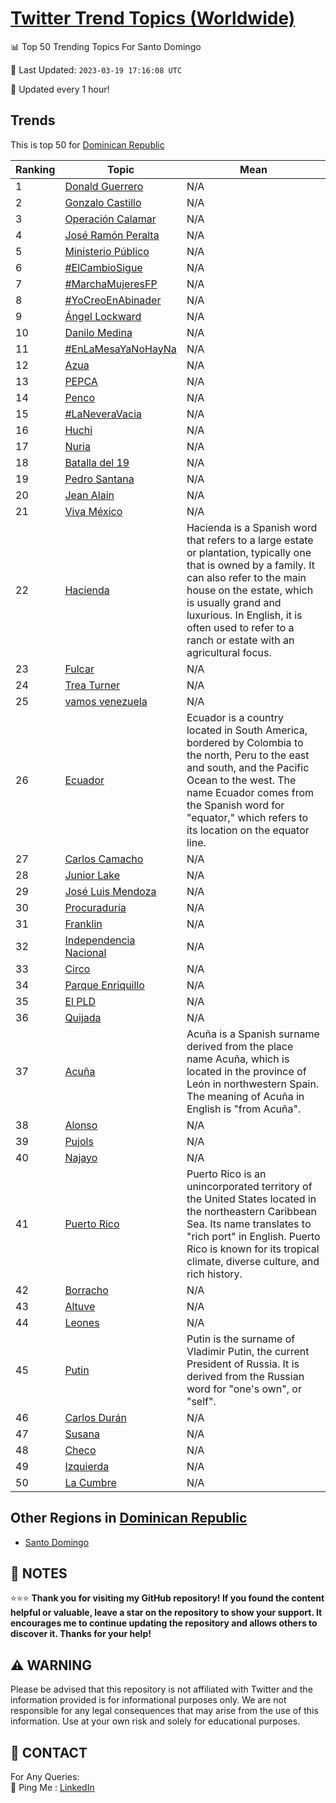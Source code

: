 [Twitter Trend Topics (Worldwide)](https://github.com/ErcinDedeoglu/Twitter-Trend-Topics)
==========


📊 Top 50 Trending Topics For Santo Domingo

📆 Last Updated: `2023-03-19 17:16:08 UTC`

🔧 Updated every 1 hour!


## Trends

This is top 50 for [Dominican Republic](</Dominican Republic>)

| Ranking | Topic | Mean |
| ------- | ------------ | ------------ |
| 1 | [Donald Guerrero](http://twitter.com/search?q=Donald+Guerrero) | N/A |
| 2 | [Gonzalo Castillo](http://twitter.com/search?q=Gonzalo+Castillo) | N/A |
| 3 | [Operación Calamar](http://twitter.com/search?q=Operaci%c3%b3n+Calamar) | N/A |
| 4 | [José Ramón Peralta](http://twitter.com/search?q=Jos%c3%a9+Ram%c3%b3n+Peralta) | N/A |
| 5 | [Ministerio Público](http://twitter.com/search?q=Ministerio+P%c3%bablico) | N/A |
| 6 | [#ElCambioSigue](http://twitter.com/search?q=%23ElCambioSigue) | N/A |
| 7 | [#MarchaMujeresFP](http://twitter.com/search?q=%23MarchaMujeresFP) | N/A |
| 8 | [#YoCreoEnAbinader](http://twitter.com/search?q=%23YoCreoEnAbinader) | N/A |
| 9 | [Ángel Lockward](http://twitter.com/search?q=%c3%81ngel+Lockward) | N/A |
| 10 | [Danilo Medina](http://twitter.com/search?q=Danilo+Medina) | N/A |
| 11 | [#EnLaMesaYaNoHayNa](http://twitter.com/search?q=%23EnLaMesaYaNoHayNa) | N/A |
| 12 | [Azua](http://twitter.com/search?q=Azua) | N/A |
| 13 | [PEPCA](http://twitter.com/search?q=PEPCA) | N/A |
| 14 | [Penco](http://twitter.com/search?q=Penco) | N/A |
| 15 | [#LaNeveraVacia](http://twitter.com/search?q=%23LaNeveraVacia) | N/A |
| 16 | [Huchi](http://twitter.com/search?q=Huchi) | N/A |
| 17 | [Nuria](http://twitter.com/search?q=Nuria) | N/A |
| 18 | [Batalla del 19](http://twitter.com/search?q=Batalla+del+19) | N/A |
| 19 | [Pedro Santana](http://twitter.com/search?q=Pedro+Santana) | N/A |
| 20 | [Jean Alain](http://twitter.com/search?q=Jean+Alain) | N/A |
| 21 | [Viva México](http://twitter.com/search?q=Viva+M%c3%a9xico) | N/A |
| 22 | [Hacienda](http://twitter.com/search?q=Hacienda) | Hacienda is a Spanish word that refers to a large estate or plantation, typically one that is owned by a family. It can also refer to the main house on the estate, which is usually grand and luxurious. In English, it is often used to refer to a ranch or estate with an agricultural focus. |
| 23 | [Fulcar](http://twitter.com/search?q=Fulcar) | N/A |
| 24 | [Trea Turner](http://twitter.com/search?q=Trea+Turner) | N/A |
| 25 | [vamos venezuela](http://twitter.com/search?q=vamos+venezuela) | N/A |
| 26 | [Ecuador](http://twitter.com/search?q=Ecuador) | Ecuador is a country located in South America, bordered by Colombia to the north, Peru to the east and south, and the Pacific Ocean to the west. The name Ecuador comes from the Spanish word for "equator," which refers to its location on the equator line. |
| 27 | [Carlos Camacho](http://twitter.com/search?q=Carlos+Camacho) | N/A |
| 28 | [Junior Lake](http://twitter.com/search?q=Junior+Lake) | N/A |
| 29 | [José Luis Mendoza](http://twitter.com/search?q=Jos%c3%a9+Luis+Mendoza) | N/A |
| 30 | [Procuraduría](http://twitter.com/search?q=Procuradur%c3%ada) | N/A |
| 31 | [Franklin](http://twitter.com/search?q=Franklin) | N/A |
| 32 | [Independencia Nacional](http://twitter.com/search?q=Independencia+Nacional) | N/A |
| 33 | [Circo](http://twitter.com/search?q=Circo) | N/A |
| 34 | [Parque Enriquillo](http://twitter.com/search?q=Parque+Enriquillo) | N/A |
| 35 | [El PLD](http://twitter.com/search?q=El+PLD) | N/A |
| 36 | [Quijada](http://twitter.com/search?q=Quijada) | N/A |
| 37 | [Acuña](http://twitter.com/search?q=Acu%c3%b1a) | Acuña is a Spanish surname derived from the place name Acuña, which is located in the province of León in northwestern Spain. The meaning of Acuña in English is "from Acuña". |
| 38 | [Alonso](http://twitter.com/search?q=Alonso) | N/A |
| 39 | [Pujols](http://twitter.com/search?q=Pujols) | N/A |
| 40 | [Najayo](http://twitter.com/search?q=Najayo) | N/A |
| 41 | [Puerto Rico](http://twitter.com/search?q=Puerto+Rico) | Puerto Rico is an unincorporated territory of the United States located in the northeastern Caribbean Sea. Its name translates to "rich port" in English. Puerto Rico is known for its tropical climate, diverse culture, and rich history. |
| 42 | [Borracho](http://twitter.com/search?q=Borracho) | N/A |
| 43 | [Altuve](http://twitter.com/search?q=Altuve) | N/A |
| 44 | [Leones](http://twitter.com/search?q=Leones) | N/A |
| 45 | [Putin](http://twitter.com/search?q=Putin) | Putin is the surname of Vladimir Putin, the current President of Russia. It is derived from the Russian word for "one's own", or "self". |
| 46 | [Carlos Durán](http://twitter.com/search?q=Carlos+Dur%c3%a1n) | N/A |
| 47 | [Susana](http://twitter.com/search?q=Susana) | N/A |
| 48 | [Checo](http://twitter.com/search?q=Checo) | N/A |
| 49 | [Izquierda](http://twitter.com/search?q=Izquierda) | N/A |
| 50 | [La Cumbre](http://twitter.com/search?q=La+Cumbre) | N/A |



## Other Regions in [Dominican Republic](</Dominican Republic>)

* [Santo Domingo](</Dominican Republic/Santo Domingo.md>)



## 📝 NOTES

⭐⭐⭐ **Thank you for visiting my GitHub repository! If you found the content helpful or valuable, leave a star on the repository to show your support. It encourages me to continue updating the repository and allows others to discover it. Thanks for your help!**


## ⚠️ WARNING

Please be advised that this repository is not affiliated with Twitter and the information provided is for informational purposes only. We are not responsible for any legal consequences that may arise from the use of this information. Use at your own risk and solely for educational purposes.


## 📨 CONTACT

 For Any Queries:  
            🏓 Ping Me : [LinkedIn](https://www.linkedin.com/in/ercindedeoglu/)
